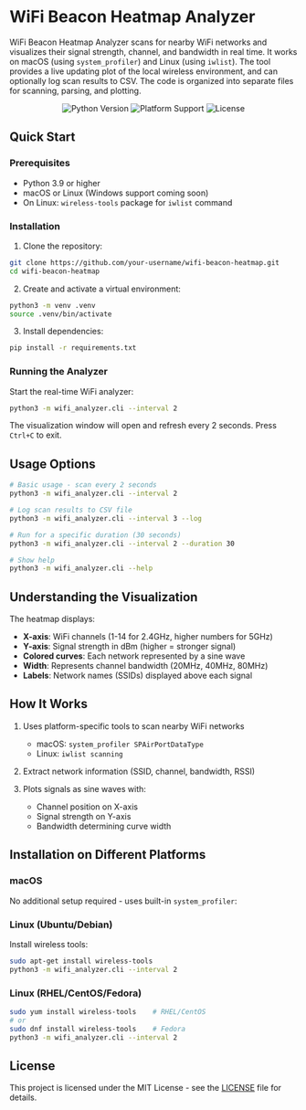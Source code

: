 # WiFi Beacon Heatmap Analyzer

WiFi Beacon Heatmap Analyzer scans for nearby WiFi networks and visualizes their signal strength, channel, and bandwidth in real time. It works on macOS (using `system_profiler`) and Linux (using `iwlist`). The tool provides a live updating plot of the local wireless environment, and can optionally log scan results to CSV. The code is organized into separate files for scanning, parsing, and plotting.

<p align="center">
  <img src="https://img.shields.io/badge/Python-3.9+-blue.svg" alt="Python Version">
  <img src="https://img.shields.io/badge/Platform-macOS%20%7C%20Linux-lightgrey.svg" alt="Platform Support">
  <img src="https://img.shields.io/badge/License-MIT-green.svg" alt="License">
</p>

## Quick Start

### Prerequisites

- Python 3.9 or higher
- macOS or Linux (Windows support coming soon)
- On Linux: `wireless-tools` package for `iwlist` command

### Installation

1. Clone the repository:
```bash
git clone https://github.com/your-username/wifi-beacon-heatmap.git
cd wifi-beacon-heatmap
```

2. Create and activate a virtual environment:
```bash
python3 -m venv .venv
source .venv/bin/activate
```

3. Install dependencies:
```bash
pip install -r requirements.txt
```

### Running the Analyzer

Start the real-time WiFi analyzer:
```bash
python3 -m wifi_analyzer.cli --interval 2
```

The visualization window will open and refresh every 2 seconds. Press `Ctrl+C` to exit.

## Usage Options

```bash
# Basic usage - scan every 2 seconds
python3 -m wifi_analyzer.cli --interval 2

# Log scan results to CSV file
python3 -m wifi_analyzer.cli --interval 3 --log

# Run for a specific duration (30 seconds)
python3 -m wifi_analyzer.cli --interval 2 --duration 30

# Show help
python3 -m wifi_analyzer.cli --help
```


## Understanding the Visualization

The heatmap displays:
- **X-axis**: WiFi channels (1-14 for 2.4GHz, higher numbers for 5GHz)
- **Y-axis**: Signal strength in dBm (higher = stronger signal)
- **Colored curves**: Each network represented by a sine wave
- **Width**: Represents channel bandwidth (20MHz, 40MHz, 80MHz)
- **Labels**: Network names (SSIDs) displayed above each signal

## How It Works

1. Uses platform-specific tools to scan nearby WiFi networks
   - macOS: `system_profiler SPAirPortDataType`
   - Linux: `iwlist scanning`

2. Extract network information (SSID, channel, bandwidth, RSSI)

3. Plots signals as sine waves with:
   - Channel position on X-axis
   - Signal strength on Y-axis  
   - Bandwidth determining curve width

## Installation on Different Platforms

### macOS
No additional setup required - uses built-in `system_profiler`:


### Linux (Ubuntu/Debian)
Install wireless tools:
```bash
sudo apt-get install wireless-tools
python3 -m wifi_analyzer.cli --interval 2
```

### Linux (RHEL/CentOS/Fedora)
```bash
sudo yum install wireless-tools    # RHEL/CentOS
# or
sudo dnf install wireless-tools    # Fedora
python3 -m wifi_analyzer.cli --interval 2
```

## License

This project is licensed under the MIT License - see the [LICENSE](LICENSE) file for details.
